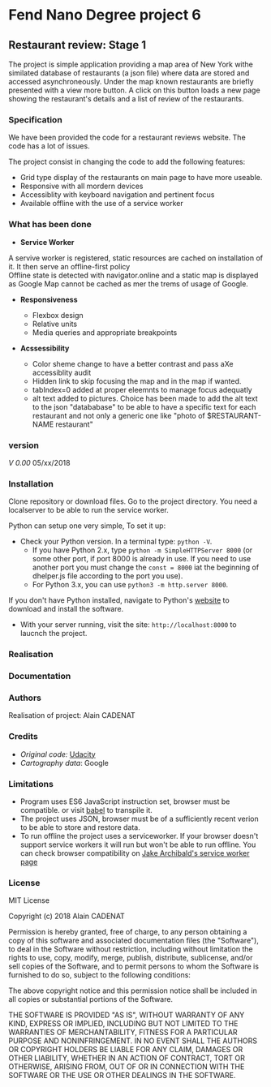 # Fend Nano Degree project 6

## Restaurant review: Stage 1

The project is simple application providing a map area of New York withe similated database of restaurants (a json file) where data are stored and accessed asynchroneously. Under the map known restaurants are briefly presented with a view more button. A click on this button loads a new page showing the restaurant's details and a list of review of the restaurants.

### Specification

We have been provided the code for a restaurant reviews website. The code has a lot of issues.

The project consist in changing the code to add the following features:

- Grid type display of the restaurants on main page to have more useable.
- Responsive with all mordern devices
- Accessiblity with keyboard navigation and pertinent focus
- Available offline with the use of a service worker

### What has been done

- __Service Worker__

A servive worker is registered, static resources are cached on installation of it. It then serve an offline-first policy  
Offline state is detected with navigator.online and a static map is displayed as Google Map cannot be cached as mer the trems of usage of Google.

- __Responsiveness__

  - Flexbox design
  - Relative units
  - Media queries and appropriate breakpoints

- __Acssessibility__

  - Color sheme change to have a better contrast and pass aXe accessiblity audit
  - Hidden link to skip focusing the map and in the map if wanted.
  - tabIndex=0 added at proper eleemnts to manage focus adequatly
  - alt text added to pictures. Choice has been made to add the alt text to the json "datababase" to be able to have a specific text for each restaurant and not only a generic one like "photo of $RESTAURANT-NAME restaurant"

### version

_V 0.00_ 05/xx/2018

### Installation

Clone repository or download files.
Go to the project directory.
You need a localserver to be able to run the service worker.

Python can setup one very simple, To set it up:

- Check your Python version. In a terminal type: `python -V`.
  - If you have Python 2.x, type `python -m SimpleHTTPServer 8000` (or some other port, if port 8000 is already in use. If you need to use another port you must change the `const = 8000` iat the beginning of dhelper.js file according to the port you use).
  - For Python 3.x, you can use `python3 -m http.server 8000`.

If you don't have Python installed, navigate to Python's [website](https://www.python.org/) to download and install the software.

- With your server running, visit the site: `http://localhost:8000` to laucnch the project.

### Realisation

### Documentation

### Authors

Realisation of project: Alain CADENAT

### Credits

- _Original code:_  [Udacity](https://www.udacity.com)
- _Cartography data_: Google

### Limitations

- Program uses ES6 JavaScript instruction set, browser must be compatible. or visit [babel](https://babeljs.io/) to transpile it.
- The project uses JSON, browser must be of a sufficiently recent verion to be able to store and restore data.
- To run offline the project uses a serviceworker. If your browser doesn't support service workers it will run but won't be able to run offline. You can check browser compatibility on [Jake Archibald's service worker page](https://jakearchibald.github.io/isserviceworkerready/)

### License

MIT License

Copyright (c) 2018 Alain CADENAT

Permission is hereby granted, free of charge, to any person obtaining a copy
of this software and associated documentation files (the "Software"), to deal
in the Software without restriction, including without limitation the rights
to use, copy, modify, merge, publish, distribute, sublicense, and/or sell
copies of the Software, and to permit persons to whom the Software is
furnished to do so, subject to the following conditions:

The above copyright notice and this permission notice shall be included in all
copies or substantial portions of the Software.

THE SOFTWARE IS PROVIDED "AS IS", WITHOUT WARRANTY OF ANY KIND, EXPRESS OR
IMPLIED, INCLUDING BUT NOT LIMITED TO THE WARRANTIES OF MERCHANTABILITY,
FITNESS FOR A PARTICULAR PURPOSE AND NONINFRINGEMENT. IN NO EVENT SHALL THE
AUTHORS OR COPYRIGHT HOLDERS BE LIABLE FOR ANY CLAIM, DAMAGES OR OTHER
LIABILITY, WHETHER IN AN ACTION OF CONTRACT, TORT OR OTHERWISE, ARISING FROM,
OUT OF OR IN CONNECTION WITH THE SOFTWARE OR THE USE OR OTHER DEALINGS IN THE
SOFTWARE.
